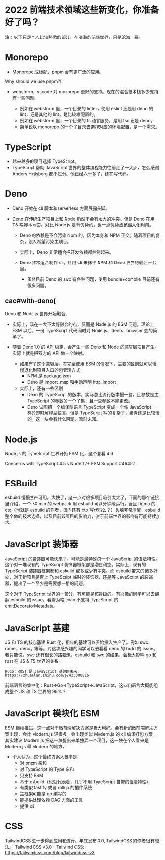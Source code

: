 # 2022 前端技术领域这些新变化，你准备好了吗？

注：以下只是个人比较熟悉的部分，在浩瀚的前端世界，只是沧海一粟。

# Monorepo

- Monorepo 成标配，pnpm 会有更广泛的应用。

Why should we use pnpm?[

- webstorm、vscode 对 monorepo 更好的支持。现在的混合技术栈多少支持有一些问题。

  - 例如在 webstorm 里，一个目录的 linter，使用 eslint 还是用 deno 的lint，还是其他的 lint，是比较难配置的。
  - 例如在 webstorm 里，一个目录的 ts 语言服务，是用 tsc 还是 deno。
  - 简单说以 monorepo 的一个子目录去选择对应的环境配置，是一个需求。
    

# TypeScript

- 越来越多的项目选择 TypeScript。
- TypeScript 帮助 JavaScript 世界的整体编程能力往前走了一大步，怎么感谢 Anders Hejlsberg 都不过分。他已经六十多了，还在写代码。


# Deno

- Deno 开始在 cli 脚本和serverless 方面展露头脚。

- Deno 在传统生产项目上和 Node 仍然不会有太大的冲突。但是 Deno 在用 TS 写脚本方面，对比 Node.js 是有优势的。这一点优势应该最大化利用。

  - Deno 的依赖是不会污染 Npm 的，因为本身和 NPM 正交。随着项目的复杂，没人希望污染主项目。

  - 实际上，Deno 非常适合把开发依赖都控制起来。

  - Deno 非常适合制作 cli，且用 cli 来抹平 NPM 和 Deno 世界的最后一公里。

    - 虽然目前 Deno 的 swc 有各种问题，使用 bundle+compile 目前还有很多问题。
  
## cac#with-deno[

Deno 和 Node.js 世界开始融合。

- 实际上，现在一大不太好融合的点，反而是 Node.js 的 ESM 问题。理论上 ESM 以后，一份 TypeScript 代码同时对 Node.js、deno、browser 变的简单了。

- 随着 Deno 1.0 的 API 稳定，会产生一些 Deno 和 Node 的兼容层项目产生。实际上就是把双方的 API 做一个映射。

    - 如果有了这个兼容层，在完全使用 ESM 的情况下，主要的区别就可以慢慢退化到项目入口的包管理方式
        - NPM 是 package.json
        - Deno 是 import_map 和手动声明 http_import
    - 实际上，还有一些区别
        - Deno 的 TypeScript 的版本，实际总比流行版本慢一些，且参数是主 TypeScript 的参数的一个子集，且一些参数不能更改。
        - Deno 试图把一个编译型语言 TypeScript 变成一个像 JavaScript 一样的即时解释型语言，但是 TypeScript 写的复杂了，编译还是比较慢的。这一块会有什么问题，暂时未知。
  

# Node.js

Node.js 的 TypeScript 世界开始 ESM 化，这个要看 4.6

Concerns with TypeScript 4.5's Node 12+ ESM Support #46452

# ESBuild

esbuild 慢慢生产可用。太快了，这一点对很多项目吸引太大了，下面的那个链接里介绍，一个 30 min 的 webpack 用 esbuild 可以分钟级运行。而且 figma 的 cto（也就是 esbuild 的作者，国内还有 cto 写代码么？）头脑非常清醒，esbuild 整个做的技术选择，以及目前该项目的影响力，对于前端世界的影响有可能持续加大。

# JavaScript 装饰器

JavaScript 的装饰器可能快来了。可能是最特殊的一个 JavaScript 的语法特性。这个对一堆现有的 TypeScript 装饰器框架都是潜在利空。实际上，现有的 TypeScript 装饰器框架都和 esbuild 或多或少有冲突。而 esbuild 带来的诸多好处，对于新项目是否上 TypeScript 临时的装饰器，还是等 JavaScript 的装饰器，提出了一个至少是需要想一想的问题。

这个对于 TypeScript 世界的一部分，有可能是核弹级的。有兴趣的同学可以去翻翻 esbuild 的 issue，看看为啥 evan 不支持 TypeScript 的 emitDecoratorMetadata。


# JavaScript 基建

JS 和 TS 的核心基建 Rust 化，相应的基建可以开始投入生产了。例如 swc、rome、deno。等等。对这块感兴趣的同学可以去看看 deno 的 build 的 issue。我只能说，swc 还有很长的路要走。esbuild 和 swc 的结果，会极大影响 go 和 rust 在 JS & TS 世界的关系。

    Hugo：RUST 是 JavaScript 基建的未来: 
    https://zhuanlan.zhihu.com/p/433300816 
前端语言的集中化：Rust->Go->TypeScript->JavaScript，这四门语言大概能组成整个 JS 和 TS 世界的 99%？

# JavaScript 模块化 ESM

ESM 继续推进。这一点对于微前端解决方案是极大利好。会有新的微前端解决方案出现，会比 Modern.js 轻很多。会出现类似 Modern.js 的 cli 编译打包方案。其实建议 Modern.js 把这一块提出来单独弄一个项目，这一块在个人看来是 Modern.js 最 Modern 的地方。

 - 个人认为，这个最终方案大概率是
   - 对 pnpm 亲和
   - 对 TypeScript 的 Type 亲和
   - 只支持 ESM
   - 基于 esbuild（也就代表着，几乎不用 TypeScript 自带的语法特性）
   - 有类似 fastify 或者 rollup 的插件系统
   - 主框架可能是 go 编写的
   - 能提供处理依赖 DAG 方面的工具
   - 提供 cli
    
# CSS

TailwindCSS 进一步得到应用和流行。年底发布 3.0, TailwindCSS 的作者很有想法。
Tailwind CSS v3.0 – Tailwind CSS: https://tailwindcss.com/blog/tailwindcss-v3